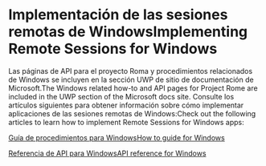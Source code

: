 # <a name="implementing-remote-sessions-for-windows"></a><span data-ttu-id="98c07-101">Implementación de las sesiones remotas de Windows</span><span class="sxs-lookup"><span data-stu-id="98c07-101">Implementing Remote Sessions for Windows</span></span>

<span data-ttu-id="98c07-102">Las páginas de API para el proyecto Roma y procedimientos relacionados de Windows se incluyen en la sección UWP de sitio de documentación de Microsoft.</span><span class="sxs-lookup"><span data-stu-id="98c07-102">The Windows related how-to and API pages for Project Rome are included in the UWP section of the Microsoft docs site.</span></span> <span data-ttu-id="98c07-103">Consulte los artículos siguientes para obtener información sobre cómo implementar aplicaciones de las sesiones remotas de Windows:</span><span class="sxs-lookup"><span data-stu-id="98c07-103">Check out the following articles to learn how to implement Remote Sessions for Windows apps:</span></span>

[<span data-ttu-id="98c07-104">Guía de procedimientos para Windows</span><span class="sxs-lookup"><span data-stu-id="98c07-104">How to guide for Windows</span></span>](https://docs.microsoft.com/windows/uwp/launch-resume/remote-sessions)

[<span data-ttu-id="98c07-105">Referencia de API para Windows</span><span class="sxs-lookup"><span data-stu-id="98c07-105">API reference for Windows</span></span>](https://docs.microsoft.com/uwp/api/windows.system.remotesystems.remotesystemsession)